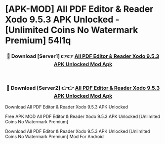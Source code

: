 # [APK-MOD] All PDF Editor & Reader Xodo 9.5.3 APK Unlocked - [Unlimited Coins No Watermark Premium] 54l1q



<div align="center">
<h3>🔴 Download [Server1] 👉👉 <a href="https://momento.my/?title=All_PDF_Editor_&_Reader_Xodo_9.5.3_APK_Unlocked">All PDF Editor & Reader Xodo 9.5.3 APK Unlocked Mod Apk</a></h3><br>

<h3>🔴 Download [Server2] 👉👉 <a href="https://momento.my/?title=All_PDF_Editor_&_Reader_Xodo_9.5.3_APK_Unlocked">All PDF Editor & Reader Xodo 9.5.3 APK Unlocked Mod Apk</a></h3>
</div>



Download All PDF Editor & Reader Xodo 9.5.3 APK Unlocked 

Free APK MOD All PDF Editor & Reader Xodo 9.5.3 APK Unlocked [Unlimited Coins No Watermark Premium]

Download All PDF Editor & Reader Xodo 9.5.3 APK Unlocked [Unlimited Coins No Watermark Premium] Mod For Android
